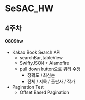 # SeSAC_HW

## 4주차

#### 0809hw
- Kakao Book Search API
    - searchBar, tableView
    - SwiftyJSON + Alamofire
    - pull down button으로 쿼리 수정
        - 정확도 / 최신순
        - 전체 / 제목 / 출판사 / 작가
- Pagination Test
    - Offset Based Pagination